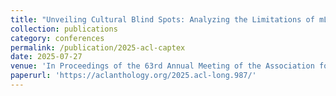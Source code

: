 ```yaml
---
title: "Unveiling Cultural Blind Spots: Analyzing the Limitations of mLLMs in Procedural Text Comprehension"
collection: publications
category: conferences
permalink: /publication/2025-acl-captex
date: 2025-07-27
venue: 'In Proceedings of the 63rd Annual Meeting of the Association for Computational Linguistics (ACL 2025)'
paperurl: 'https://aclanthology.org/2025.acl-long.987/'
---
```

